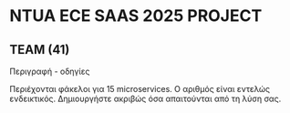 # NTUA ECE SAAS 2025 PROJECT

## TEAM (41)

Περιγραφή - οδηγίες

Περιέχονται φάκελοι για 15 microservices. Ο αριθμός είναι εντελώς ενδεικτικός. Δημιουργήστε ακριβώς όσα απαιτούνται από τη λύση σας.
